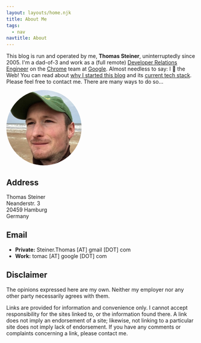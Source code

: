 ```yaml
---
layout: layouts/home.njk
title: About Me
tags:
  - nav
navtitle: About
---
```


This blog is run and operated by me, **Thomas Steiner**, uninterruptedly
since 2005. I'm a dad-of-3 and work as a (full remote)
[Developer Relations Engineer](https://careers.google.com/jobs/results/?company=Google&distance=50&hl=en_US&jlo=en_US&q=%22developer%20relations%20engineer%22%20%22web%22%20%22chrome%22)
on the [Chrome](https://www.google.com/chrome/) team at
[Google](https://www.google.com/). Almost needless to say: I
<span aria-label="love" role="img" class="heading-effect">🧡</span> the Web! You
can read about
[why I started this blog](/2005/10/23/why-i-started-to-blog-010629/) and its
[current tech stack](/2019/09/29/the-redesigned-blogccasion-is-live/). Please
feel free to contact me. There are many ways to do so…

<div>
  <img style="border: 0; border-radius: 50%;" src="/images/thomas_steiner.jpg" alt="Thomas Steiner" width="200" height="200">
</div>

## Address

<p>
  Thomas Steiner<br>
  Neanderstr. 3<br>
  20459 Hamburg<br>
  Germany
</p>

## Email

- **Private:** Steiner.Thomas [AT] gmail [DOT] com
- **Work:** tomac [AT] google [DOT] com

## Disclaimer

The opinions expressed here are my own. Neither my employer nor any other party
necessarily agrees with them.

Links are provided for information and convenience only. I cannot accept
responsibility for the sites linked to, or the information found there. A link
does not imply an endorsement of a site; likewise, not linking to a particular
site does not imply lack of endorsement. If you have any comments or complaints
concerning a link, please contact me.
